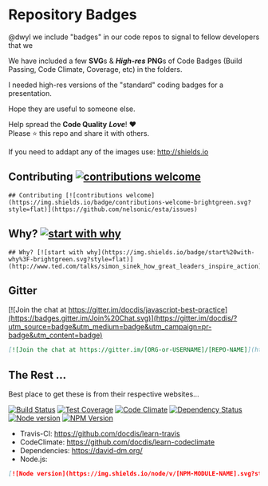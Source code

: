 Repository Badges
===========

@dwyl we include "badges" in our code repos to signal to fellow
developers that we

We have included a few **SVG**s &amp; ***High-res*** **PNG**s of Code Badges (Build Passing, Code Climate, Coverage, etc) in the folders.

I needed high-res versions of the "standard" coding badges for a presentation.

Hope they are useful to someone else.

Help spread the **Code Quality** ***Love***! :heart:  
Please :star: this repo and share it with others.

If you need to addapt any of the images use: http://shields.io

## Contributing [![contributions welcome](https://img.shields.io/badge/contributions-welcome-brightgreen.svg?style=flat)](https://github.com/nelsonic/esta/fork)

```code
## Contributing [![contributions welcome](https://img.shields.io/badge/contributions-welcome-brightgreen.svg?style=flat)](https://github.com/nelsonic/esta/issues)

```

## Why? [![start with why](https://img.shields.io/badge/start%20with-why%3F-brightgreen.svg?style=flat)](http://www.ted.com/talks/simon_sinek_how_great_leaders_inspire_action)

```code
## Why? [![start with why](https://img.shields.io/badge/start%20with-why%3F-brightgreen.svg?style=flat)](http://www.ted.com/talks/simon_sinek_how_great_leaders_inspire_action)
```

## Gitter

[![Join the chat at https://gitter.im/docdis/javascript-best-practice](https://badges.gitter.im/Join%20Chat.svg)](https://gitter.im/docdis/?utm_source=badge&utm_medium=badge&utm_campaign=pr-badge&utm_content=badge)

```md
[![Join the chat at https://gitter.im/[ORG-or-USERNAME]/[REPO-NAME]](https://badges.gitter.im/Join%20Chat.svg)](https://gitter.im/docdis/?utm_source=badge&utm_medium=badge&utm_campaign=pr-badge&utm_content=badge)
```

## The Rest ...

Best place to get these is from their respective websites...

[![Build Status](https://travis-ci.org/nelsonic/esta.png?branch=master)](https://travis-ci.org/nelsonic/esta)
[![Test Coverage](https://codeclimate.com/github/nelsonic/esta/badges/coverage.svg)](https://codeclimate.com/github/nelsonic/esta)
[![Code Climate](https://codeclimate.com/github/nelsonic/esta/badges/gpa.svg)](https://codeclimate.com/github/nelsonic/esta)
[![Dependency Status](https://david-dm.org/nelsonic/esta.svg)](https://david-dm.org/nelsonic/esta)
[![Node version](https://img.shields.io/node/v/esta.svg?style=flat)](http://nodejs.org/download/)
[![NPM Version](https://badge.fury.io/js/esta.svg?style=flat)](https://npmjs.org/package/esta)

+ Travis-CI: https://github.com/docdis/learn-travis
+ CodeClimate: https://github.com/docdis/learn-codeclimate
+ Dependencies: https://david-dm.org/
+ Node.js:

```md
[![Node version](https://img.shields.io/node/v/[NPM-MODULE-NAME].svg?style=flat)](http://nodejs.org/download/)
```
